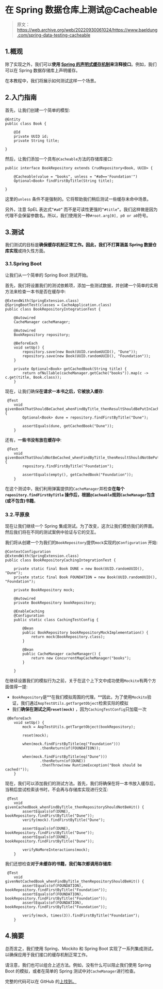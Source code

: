 # 在 Spring 数据仓库上测试@Cacheable

> 原文：<https://web.archive.org/web/20220930061024/https://www.baeldung.com/spring-data-testing-cacheable>

## 1.概观

除了实现之外，我们可以**使用 [Spring 的声明式缓存机制](/web/20221128052619/https://www.baeldung.com/spring-cache-tutorial)来注释接口**。例如，我们可以在 Spring 数据存储库上声明缓存。

在本教程中，我们将展示如何测试这样一个场景。

## 2.入门指南

首先，让我们创建一个简单的模型:

```
@Entity
public class Book {

    @Id
    private UUID id;
    private String title;

}
```

然后，让我们添加一个具有`@Cacheable`方法的存储库接口:

```
public interface BookRepository extends CrudRepository<Book, UUID> {

    @Cacheable(value = "books", unless = "#a0=='Foundation'")
    Optional<Book> findFirstByTitle(String title);

}
```

这里的`unless` 条件不是强制的。它将帮助我们稍后测试一些缓存未命中场景。

另外，注意 SpEL 表达式`“#a0”` 而不是可读性更强的`“#title”`。我们这样做是因为代理不会保留参数名。所以，我们使用另一种`#root.arg[0], p0 or a0`符号。

## 3.测试

我们测试的目标是**确保缓存机制正常工作。**因此，我们**不打算涵盖 Spring 数据仓库实现**或持久性方面。

### 3.1.Spring Boot

让我们从一个简单的 Spring Boot 测试开始。

首先，我们将设置我们的测试依赖项，添加一些测试数据，并创建一个简单的实用方法来检查一本书是否在缓存中:

```
@ExtendWith(SpringExtension.class)
@SpringBootTest(classes = CacheApplication.class)
public class BookRepositoryIntegrationTest {

    @Autowired
    CacheManager cacheManager;

    @Autowired
    BookRepository repository;

    @BeforeEach
    void setUp() {
        repository.save(new Book(UUID.randomUUID(), "Dune"));
        repository.save(new Book(UUID.randomUUID(), "Foundation"));
    }

    private Optional<Book> getCachedBook(String title) {
        return ofNullable(cacheManager.getCache("books")).map(c -> c.get(title, Book.class));
    }
```

现在，让我们确保**在请求一本书之后，它被放入缓存**:

```
 @Test
    void givenBookThatShouldBeCached_whenFindByTitle_thenResultShouldBePutInCache() {
        Optional<Book> dune = repository.findFirstByTitle("Dune");

        assertEquals(dune, getCachedBook("Dune"));
    }
```

还有，**一些书没有放在缓存中**:

```
 @Test
    void givenBookThatShouldNotBeCached_whenFindByTitle_thenResultShouldNotBePutInCache() {
        repository.findFirstByTitle("Foundation");

        assertEquals(empty(), getCachedBook("Foundation"));
    }
```

在这个测试中，我们利用弹簧提供的`CacheManager`并检查**在每个`repository.findFirstByTitle` 操作后，根据`@Cacheable`规则`CacheManager`包含(或不包含)书籍**。

### 3.2.平原泉

现在让我们继续一个 Spring 集成测试。为了改变，这次让我们模仿我们的界面。然后我们将在不同的测试案例中验证与它的交互。

我们将从创建一个为我们的`BookRepository`提供`mock`实现的`@Configuration` 开始:

```
@ContextConfiguration
@ExtendWith(SpringExtension.class)
public class BookRepositoryCachingIntegrationTest {

    private static final Book DUNE = new Book(UUID.randomUUID(), "Dune");
    private static final Book FOUNDATION = new Book(UUID.randomUUID(), "Foundation");

    private BookRepository mock;

    @Autowired
    private BookRepository bookRepository;

    @EnableCaching
    @Configuration
    public static class CachingTestConfig {

        @Bean
        public BookRepository bookRepositoryMockImplementation() {
            return mock(BookRepository.class);
        }

        @Bean
        public CacheManager cacheManager() {
            return new ConcurrentMapCacheManager("books");
        }

    } 
```

在继续设置我们的模拟行为之前，关于在这个上下文中成功使用`Mockito`有两个方面值得一提:

*   `BookRepository`是**在我们模拟周围的代理。**因此，为了使用`Mockito`验证，我们通过`AopTestUtils.getTargetObject`检索实际的模拟
*   我们**确保在测试之间`reset(mock)`** ，因为`CachingTestConfig`只加载一次

```
 @BeforeEach
    void setUp() {
        mock = AopTestUtils.getTargetObject(bookRepository);

        reset(mock);

        when(mock.findFirstByTitle(eq("Foundation")))
                .thenReturn(of(FOUNDATION));

        when(mock.findFirstByTitle(eq("Dune")))
                .thenReturn(of(DUNE))
                .thenThrow(new RuntimeException("Book should be cached!"));
    }
```

现在，我们可以添加我们的测试方法。首先，我们将确保在将一本书放入缓存后，当稍后尝试检索该书时，不会再与存储库实现进行交互:

```
 @Test
    void givenCachedBook_whenFindByTitle_thenRepositoryShouldNotBeHit() {
        assertEquals(of(DUNE), bookRepository.findFirstByTitle("Dune"));
        verify(mock).findFirstByTitle("Dune");

        assertEquals(of(DUNE), bookRepository.findFirstByTitle("Dune"));
        assertEquals(of(DUNE), bookRepository.findFirstByTitle("Dune"));

        verifyNoMoreInteractions(mock);
    }
```

我们还想检查**对于未缓存的书籍，我们每次都调用存储库**:

```
 @Test
    void givenNotCachedBook_whenFindByTitle_thenRepositoryShouldBeHit() {
        assertEquals(of(FOUNDATION), bookRepository.findFirstByTitle("Foundation"));
        assertEquals(of(FOUNDATION), bookRepository.findFirstByTitle("Foundation"));
        assertEquals(of(FOUNDATION), bookRepository.findFirstByTitle("Foundation"));

        verify(mock, times(3)).findFirstByTitle("Foundation");
    }
```

## 4.摘要

总而言之，我们使用 Spring、Mockito 和 Spring Boot 实现了一系列集成测试，以确保应用于我们接口的缓存机制正常工作。

请注意，我们也可以组合上述方法。例如，没有什么可以阻止我们使用 Spring Boot 的模拟，或者在简单的 Spring 测试中对`CacheManager`进行检查。

完整的代码可以在 GitHub 的[上找到。](https://web.archive.org/web/20221128052619/https://github.com/eugenp/tutorials/tree/master/spring-caching)